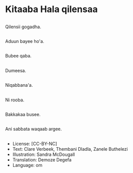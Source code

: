 # Kitaaba Hala qilensaa

##
Qilensii gogadha.

##
Aduun bayee ho'a.

##
Bubee qaba.

##
Dumeesa.

##
Niqabbana'a.

##
Ni rooba.

##
Bakkakaa busee.

##
Ani sabbata waqaab argee.

##
* License: [CC-BY-NC]
* Text: Clare Verbeek, Thembani Dladla, Zanele Buthelezi
* Illustration: Sandra McDougall
* Translation: Demoze Degefa 
* Language: om
